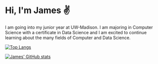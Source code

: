 # Hi, I'm James ✌️

I am going into my junior year at UW-Madison. I am majoring in Computer Science with a certificate in Data Science and I am excited to continue learning about the many fields of Computer and Data Science.

[![Top Langs](https://github-readme-stats.vercel.app/api/top-langs/?username=jrohrs12&layout=donut)](https://github.com/anuraghazra/github-readme-stats)

[![James' GitHub stats](https://github-readme-stats.vercel.app/api?username=jrohrs12&hide=stars,issues&show_icons=true&include_all_commits=true)](https://github.com/anuraghazra/github-readme-stats)
